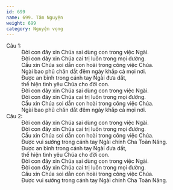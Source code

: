 ```yaml
---
id: 699
name: 699. Tâm Nguyện
weight: 699
category: Nguyện vọng
---
```

<dl><dt>Câu 1:</dt><dd data-verse="1">Ðời con đây xin Chúa sai dùng con trong việc Ngài. <br/>Ðời con đây xin Chúa cai trị luôn trong mọi đường. <br/>Cầu xin Chúa soi dẫn con hoài trong công việc Chúa. <br/>Ngài bao phủ chăn dắt đêm ngày khắp cả mọi nơi. <br/>Ðược an bình trong cánh tay Ngài đưa dắt, <br/>thể hiện tình yêu Chúa cho đời con. <br/>Ðời con đây xin Chúa sai dùng con trong việc Ngài. <br/>Ðời con đây xin Chúa cai trị luôn trong mọi đường. <br/>Cầu xin Chúa soi dẫn con hoài trong công việc Chúa. <br/>Ngài bao phủ chăn dắt đêm ngày khắp cả mọi nơi. <dt>Câu 2:</dt><dd data-verse="1">Ðời con đây xin Chúa sai dùng con trong việc Ngài. <br/>Ðời con đây xin Chúa cai trị luôn trong mọi đường. <br/>Cầu xin Chúa soi dẫn con hoài trong công việc Chúa. <br/>Được vui sướng trong cánh tay Ngài chính Cha Toàn Năng. <br/>Ðược an bình trong cánh tay Ngài đưa dắt, <br/>thể hiện tình yêu Chúa cho đời con. <br/>Ðời con đây xin Chúa sai dùng con trong việc Ngài. <br/>Ðời con đây xin Chúa cai trị luôn trong mọi đường. <br/>Cầu xin Chúa soi dẫn con hoài trong công việc Chúa. <br/>Được vui sướng trong cánh tay Ngài chính Cha Toàn Năng. </dd></dl>
